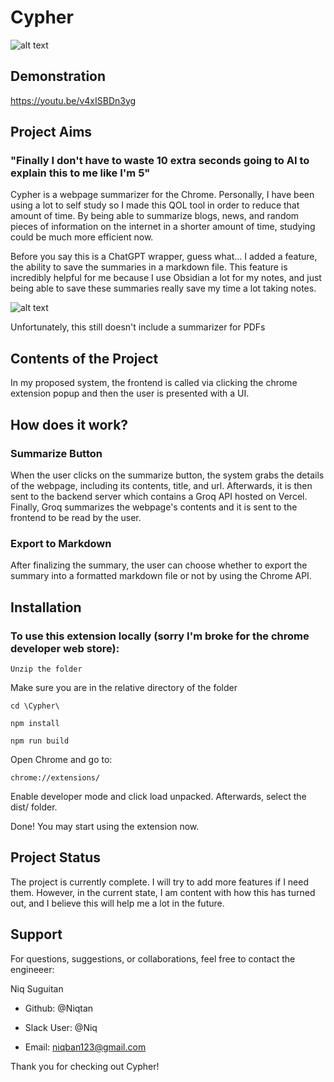 # Cypher

![alt text](image.png)

## Demonstration
https://youtu.be/v4xISBDn3yg

## Project Aims

### "Finally I don't have to waste 10 extra seconds going to AI to explain this to me like I'm 5"

Cypher is a webpage summarizer for the Chrome. Personally, I have been using a lot to self study so I made this QOL tool in order to reduce that amount of time. By being able to summarize blogs, news, and random pieces of information on the internet in a shorter amount of time, studying could be much more efficient now.

Before you say this is a ChatGPT wrapper, guess what... I added a feature, the ability to save the summaries in a markdown file. This feature is incredibly helpful for me because I use Obsidian a lot for my notes, and just being able to save these summaries really save my time a lot taking notes.

![alt text](image-1.png)

Unfortunately, this still doesn't include a summarizer for PDFs

## Contents of the Project

In my proposed system, the frontend is called via clicking the chrome extension popup and then the user is presented with a UI.

## How does it work?

### Summarize Button
When the user clicks on the summarize button, the system grabs the details of the webpage, including its contents, title, and url. Afterwards, it is then sent to the backend server which contains a Groq API hosted on Vercel. Finally, Groq summarizes the webpage's contents and it is sent to the frontend to be read by the user. 

### Export to Markdown
After finalizing the summary, the user can choose whether to export the summary into a formatted markdown file or not by using the Chrome API. 

## Installation

### To use this extension locally (sorry I'm broke for the chrome developer web store):

```
Unzip the folder
```

Make sure you are in the relative directory of the folder

```
cd \Cypher\
```

```
npm install
```

```
npm run build
```

Open Chrome and go to:

```
chrome://extensions/
```

Enable developer mode and click load unpacked. Afterwards, select the dist/ folder.

Done! You may start using the extension now.

## Project Status
The project is currently complete. I will try to add more features if I need them. However, in the current state, I am content with how this has turned out, and I believe this will help me a lot in the future.

## Support

For questions, suggestions, or collaborations, feel free to contact the engineeer:

Niq Suguitan

- Github: @Niqtan

- Slack User: @Niq

- Email: niqban123@gmail.com

Thank you for checking out Cypher!